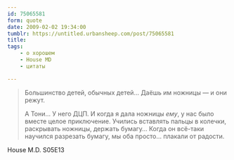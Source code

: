 ```yaml
---
id: 75065581
form: quote
date: 2009-02-02 19:34:00
tumblr: https://untitled.urbansheep.com/post/75065581
title: 
tags:
    - о хорошем
    - House MD
    - цитаты

---
```


<blockquote>
<p>Большинство детей, обычных детей&hellip; Даёшь им ножницы — и они режут.</p> 

<p>А Тони&hellip; У него ДЦП. И когда я дала ножницы <i>ему</i>, у нас было вместе целое приключение. Учились вставлять пальцы в колечки, раскрывать ножницы, держать бумагу&hellip; Когда он всё-таки научился разрезать бумагу, мы оба просто&hellip; плакали от радости.</p>
</blockquote>

House M.D. S05E13
